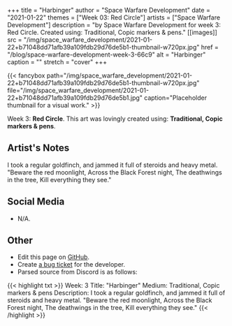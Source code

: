 +++
title =       "Harbinger"
author =      "Space Warfare Development"
date =        "2021-01-22"
themes =      ["Week 03: Red Circle"]
artists =     ["Space Warfare Development"]
description = "by Space Warfare Development for week 3: Red Circle. Created using: Traditional, Copic markers & pens."
[[images]]
      src = "/img/space_warfare_development/2021-01-22+b71048dd71afb39a109fdb29d76de5b1-thumbnail-w720px.jpg"
      href = "/blog/space-warfare-development-week-3-66c9"
      alt = "Harbinger"
      caption = ""
      stretch = "cover"
+++


{{< fancybox path="/img/space_warfare_development/2021-01-22+b71048dd71afb39a109fdb29d76de5b1-thumbnail-w720px.jpg" file="/img/space_warfare_development/2021-01-22+b71048dd71afb39a109fdb29d76de5b1.jpg" caption="Placeholder thumbnail for a visual work." >}}


Week 3: **Red Circle**. This art was lovingly created using: **Traditional, Copic markers & pens**.

## Artist's Notes

I took a regular goldfinch, and jammed it full of steroids and heavy metal.
"Beware the red moonlight,
Across the Black Forest night,
The deathwings in the tree,
Kill everything they see."

## Social Media

- N/A.

## Other

- Edit this page on [GitHub](https://github.com/teaminkling/web-refresh/edit/main/content/blog/space-warfare-development-week-3-66c9.md).
- Create [a bug ticket](https://github.com/teaminkling/web-refresh/issues/new?assignees=&labels=bug&template=problem-report.md&title=) for the developer.
- Parsed source from Discord is as follows:

{{< highlight txt >}}
Week:           3
Title:              "Harbinger"
Medium:       Traditional, Copic markers & pens
Description:  I took a regular goldfinch, and jammed it full of steroids and heavy metal.
"Beware the red moonlight,
Across the Black Forest night,
The deathwings in the tree,
Kill everything they see."
{{< /highlight >}}